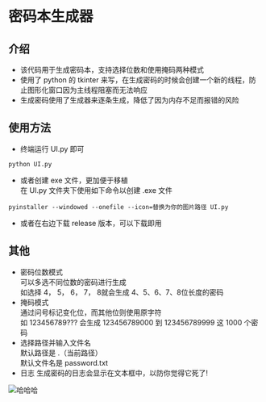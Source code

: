 # 密码本生成器

## 介绍
+ 该代码用于生成密码本，支持选择位数和使用掩码两种模式  
+ 使用了 python 的 tkinter 来写，在生成密码的时候会创建一个新的线程，防止图形化窗口因为主线程阻塞而无法响应
+ 生成密码使用了生成器来逐条生成，降低了因为内存不足而报错的风险

## 使用方法
+ 终端运行 UI.py 即可
```
python UI.py
```
+ 或者创建 exe 文件，更加便于移植  
在 UI.py 文件夹下使用如下命令以创建 .exe 文件
```
pyinstaller --windowed --onefile --icon=替换为你的图片路径 UI.py
```
+ 或者在右边下载 release 版本，可以下载即用

## 其他
+ 密码位数模式  
可以多选不同位数的密码进行生成  
如选择 4， 5， 6， 7， 8就会生成 4、5、6、7、8位长度的密码
+ 掩码模式  
通过问号标记变化位，而其他位则使用原字符  
如 123456789??? 会生成 123456789000 到 123456789999 这 1000 个密码
+ 选择路径并输入文件名  
默认路径是 .（当前路径）  
默认文件名是 password.txt
+ 日志
生成密码的日志会显示在文本框中，以防你觉得它死了!

![哈哈哈](https://github.com/user-attachments/assets/38b7c514-7eb0-4a92-87d0-83cb84acfc07)

